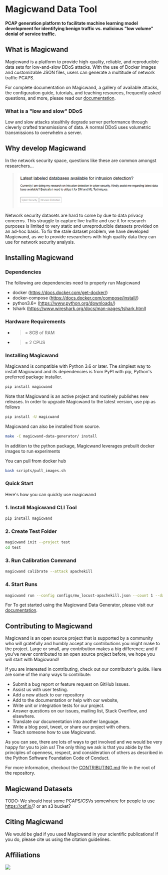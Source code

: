 # Magicwand Data Tool

**PCAP generation platform to facilitate machine learning model development for identifying benign traffic vs. malicious "low volume" denial of service traffic.**

## What is Magicwand

Magicwand is a platform to provide high-quality, reliable, and reproducible data sets for low-and-slow DDoS attacks. With the use of Docker images and customizable JSON files, users can generate a multitude of network traffic PCAPS.

For complete documentation on Magicwand, a gallery of available attacks, the configuration guide, tutorials, and teaching resources, frequently asked questions, and more, please read our [documentation](https://magicwand-datatool.readthedocs.io/en/latest/).

### What is a "low and slow" DDoS

Low and slow attacks stealthily degrade server performance through cleverly crafted transmissions of data. A normal DDoS uses volumetric transmissions to overwhelm a server.

## Why develop Magicwand

In the network security space, questions like these are common amongst researchers...

> ![Magicwand Apachekill Run](docs/images/why_magicwand.png)


Network security datasets are hard to come by due to data privacy concerns. This struggle to capture live traffic and use it for research purposes is limited to very static and unreproducible datasets provided on an ad-hoc basis. To fix the stale dataset problem, we have developed Magicwand, as we to provide researchers with high quality data they can use for network security analysis.

## Installing Magicwand

### Dependencies

The following are dependencies need to properly run Magicwand

* docker (https://docs.docker.com/get-docker/)
* docker-compose (https://docs.docker.com/compose/install/)
* python3.6+ (https://www.python.org/downloads/)
* tshark (https://www.wireshark.org/docs/man-pages/tshark.html)

### Hardware Requirements

* >= 8GB of RAM
* >= 2 CPUS

### Installing Magicwand

Magicwand is compatible with Python 3.6 or later. The simplest way to install Magicwand and its dependencies is from PyPI with pip, Python's preferred package installer.

```bash
pip install magicwand
```

Note that Magicwand is an active project and routinely publishes new releases. In order to upgrade Magicwand to the latest version, use pip as follows

```bash
pip install -U magicwand
```

Magicwand can also be installed from source.

```bash
make -C magicwand-data-generator/ install
```

In addition to the python package, Magicwand leverages prebuilt docker images to run experiments

You can pull from docker hub

```bash
bash scripts/pull_images.sh
```

### Quick Start

Here's how you can quickly use magicwand

### 1. Install Magicwand CLI Tool

```bash
pip install magicwand
```

### 2. Create Test Folder

```bash
magicwand init --project test
cd test
```

### 3. Run Calibration Command
``` bash
magicwand calibrate --attack apachekill
```

### 4. Start Runs
```bash
magicwand run --config configs/mw_locust-apachekill.json --count 1 --data_version test_runs
```

For To get started using the Magicwand Data Generator, please visit our [documentation](https://magicwand-datatool.readthedocs.io/en/latest/).

## Contributing to Magicwand

Magicwand is an open source project that is supported by a community who will gratefully and humbly accept any contributions you might make to the project. Large or small, any contribution makes a big difference; and if you've never contributed to an open source project before, we hope you will start with Magicwand!

If you are interested in contributing, check out our contributor's guide. Here are some of the many ways to contribute:

* Submit a bug report or feature request on GitHub Issues.
* Assist us with user testing.
* Add a new attack to our repository
* Add to the documentation or help with our website,
* Write unit or integration tests for our project.
* Answer questions on our issues, mailing list, Stack Overflow, and elsewhere.
* Translate our documentation into another language.
* Write a blog post, tweet, or share our project with others.
* Teach someone how to use Magicwand.

As you can see, there are lots of ways to get involved and we would be very happy for you to join us! The only thing we ask is that you abide by the principles of openness, respect, and consideration of others as described in the Python Software Foundation Code of Conduct.

For more information, checkout the [CONTRIBUTING.md](CONTRIBUTING.md) file in the root of the repository.

## Magicwand Datasets
TODO: We should host some PCAPS/CSVs somewhere for people to use https://osf.io/? or an s3 bucket?

## Citing Magicwand

We would be glad if you used Magicwand in your scientific publications! If you do, please cite us using the citation guidelines.

## Affiliations


[<img src="https://www.twosixlabs.com/wp-content/uploads/TwoSix-Logo-Media-Kit-Reverse-Red.jpg">](https://www.twosixlabs.com/)
